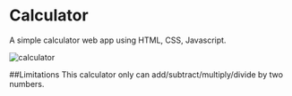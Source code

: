 # Calculator
A simple calculator web app using HTML, CSS, Javascript. 

![calculator](https://user-images.githubusercontent.com/22289585/44197843-62c19e80-a172-11e8-8542-430b5d525de7.JPG)

##Limitations
This calculator only can add/subtract/multiply/divide by two numbers.
